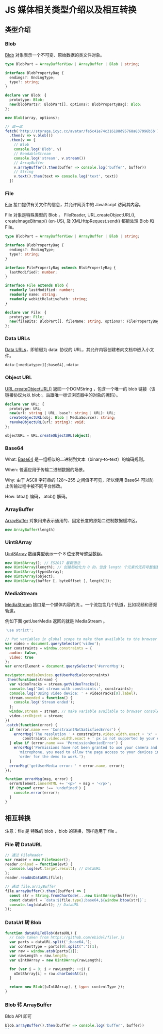 # JS 媒体相关类型介绍以及相互转换

## 类型介绍

### Blob

[Blob](https://developer.mozilla.org/zh-CN/docs/Web/API/Blob) 对象表示一个不可变、原始数据的类文件对象。

```typescript
type BlobPart = ArrayBufferView | ArrayBuffer | Blob | string;

interface BlobPropertyBag {
  endings?: EndingType;
  type?: string;
}

declare var Blob: {
  prototype: Blob;
  new(blobParts?: BlobPart[], options?: BlobPropertyBag): Blob;
};

new Blob(array, options);
```

```javascript
// 试一试
fetch('http://storage.icyc.cc/avatar/fe5c41e74c316188d95768a837996b5b')
  .then(v => v.blob())
  .then(v => {
    // Blob
    console.log('Blob', v)
    // ReadableStream
    console.log('stream', v.stream())
    // ArrayBuffer
    v.arrayBuffer().then(buffer => console.log('buffer', buffer))
    // String
    v.text().then(text => console.log('text', text))
  })
```

### File

[File](https://developer.mozilla.org/zh-CN/docs/Web/API/File) 接口提供有关文件的信息，并允许网页中的 JavaScript 访问其内容。

File 对象是特殊类型的 Blob 。 FileReader, URL.createObjectURL(), createImageBitmap() (en-US), 及 XMLHttpRequest.send() 都能处理 Blob 和 File。

```typescript
type BlobPart = ArrayBufferView | ArrayBuffer | Blob | string;

interface BlobPropertyBag {
  endings?: EndingType;
  type?: string;
}

interface FilePropertyBag extends BlobPropertyBag {
  lastModified?: number;
}

interface File extends Blob {
  readonly lastModified: number;
  readonly name: string;
  readonly webkitRelativePath: string;
}

declare var File: {
  prototype: File;
  new(fileBits: BlobPart[], fileName: string, options?: FilePropertyBag): File;
};
```

### Data URLs

[Data URLs](https://developer.mozilla.org/zh-CN/docs/Web/HTTP/Basics_of_HTTP/Data_URLs)，即前缀为 data: 协议的 URL，其允许内容创建者向文档中嵌入小文件。

```typescript
data:[<mediatype>][;base64],<data>
```

### Object URL

[URL.createObjectURL()](https://developer.mozilla.org/zh-CN/docs/Web/API/URL/createObjectURL) 返回一个DOMString ，包含一个唯一的 blob 链接（该链接协议为以 blob:，后跟唯一标识浏览器中的对象的掩码）。

```typescript
declare var URL: {
  prototype: URL;
  new(url: string | URL, base?: string | URL): URL;
  createObjectURL(obj: Blob | MediaSource): string;
  revokeObjectURL(url: string): void;
};

objectURL = URL.createObjectURL(object);
```

### Base64

What: [Base64](https://developer.mozilla.org/zh-CN/docs/Glossary/Base64#appendix.3a_decode_a_base64_string_to_uint8array_or_arraybuffer) 是一组相似的二进制到文本（binary-to-text）的编码规则。

When: 普遍应用于传输二进制数据的场景。

Why: 由于 ASCII 字符串的 128～255 之间值不可见，所以使用 Base64 可以防止传输过程中被不同平台修改。

How: btoa() 编码， atob() 解码。

### ArrayBuffer

[ArrayBuffer](https://developer.mozilla.org/zh-CN/docs/Web/JavaScript/Reference/Global_Objects/ArrayBuffer) 对象用来表示通用的、固定长度的原始二进制数据缓冲区。

```javascript
new ArrayBuffer(length)
```

### Uint8Array

[Uint8Array](https://developer.mozilla.org/zh-CN/docs/Web/JavaScript/Reference/Global_Objects/Uint8Array) 数组类型表示一个 8 位无符号整型数组。

```javascript
new Uint8Array(); // ES2017 最新语法
new Uint8Array(length); // 创建初始化为 0 的，包含 length 个元素的无符号整型数组
new Uint8Array(typedArray);
new Uint8Array(object);
new Uint8Array(buffer [, byteOffset [, length]]);
```

### MediaStream

[MediaStream](https://developer.mozilla.org/zh-CN/docs/Web/API/MediaStream) 接口是一个媒体内容的流.。一个流包含几个轨道，比如视频和音频轨道。

例如下面 getUserMedia 返回的就是 MediaStream 。

```javascript
'use strict';

// Put variables in global scope to make them available to the browser console.
var video = document.querySelector('video');
var constraints = window.constraints = {
  audio: false,
  video: true
};
var errorElement = document.querySelector('#errorMsg');

navigator.mediaDevices.getUserMedia(constraints)
.then(function(stream) {
  var videoTracks = stream.getVideoTracks();
  console.log('Got stream with constraints:', constraints);
  console.log('Using video device: ' + videoTracks[0].label);
  stream.onended = function() {
    console.log('Stream ended');
  };
  window.stream = stream; // make variable available to browser console
  video.srcObject = stream;
})
.catch(function(error) {
  if (error.name === 'ConstraintNotSatisfiedError') {
    errorMsg('The resolution ' + constraints.video.width.exact + 'x' +
        constraints.video.width.exact + ' px is not supported by your device.');
  } else if (error.name === 'PermissionDeniedError') {
    errorMsg('Permissions have not been granted to use your camera and ' +
      'microphone, you need to allow the page access to your devices in ' +
      'order for the demo to work.');
  }
  errorMsg('getUserMedia error: ' + error.name, error);
});

function errorMsg(msg, error) {
  errorElement.innerHTML += '<p>' + msg + '</p>';
  if (typeof error !== 'undefined') {
    console.error(error);
  }
}
```

## 相互转换

注意：file 是 特殊的 blob ，blob 的转换，同样适用于 file 。

### File 转 DataURL

```javascript
// 通过 FileReader
var reader = new FileReader();
reader.onload = function(evt) {
  console.log(evt.target.result); // DataURL
};
reader.readAsDataURL(file);

// 通过 file.arrayBuffer
file.arrayBuffer().then((buffer) => {
  const str = String.fromCharCode(...new Uint8Array(buffer));
  const dataUrl = `data:${file.type};base64,${window.btoa(str)}`;
  console.log(dataUrl); // DataURL
});
```

### DataUrl 转 Blob

```javascript
function dataURLToBlob(dataURL) {
  // Code taken from https://github.com/ebidel/filer.js
  var parts = dataURL.split(';base64,');
  var contentType = parts[0].split(":")[1];
  var raw = window.atob(parts[1]);
  var rawLength = raw.length;
  var uInt8Array = new Uint8Array(rawLength);

  for (var i = 0; i < rawLength; ++i) {
    uInt8Array[i] = raw.charCodeAt(i);
  }

  return new Blob([uInt8Array], { type: contentType });
}
```

### Blob 转 ArrayBuffer

Blob API 即可

```javascript
blob.arrayBuffer().then(buffer => console.log('buffer', buffer))
``
